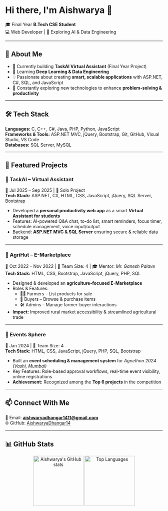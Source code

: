 # Hi there, I'm Aishwarya 👋  

🎓 Final Year **B.Tech CSE Student**  
💻 Web Developer | 🤖 Exploring AI & Data Engineering  

---

## 🚀 About Me  
- 🔭 Currently building **TaskAI Virtual Assistant** (Final Year Project)  
- 🌱 Learning **Deep Learning & Data Engineering**  
- 💡 Passionate about creating **smart, scalable applications** with ASP.NET, C#, SQL, and JavaScript  
- 📖 Constantly exploring new technologies to enhance **problem-solving & productivity**  

---

## 🛠️ Tech Stack  
**Languages:** C, C++, C#, Java, PHP, Python, JavaScript  
**Frameworks & Tools:** ASP.NET MVC, jQuery, Bootstrap, Git, GitHub, Visual Studio, VS Code  
**Databases:** SQL Server, MySQL  

---

## 📌 Featured Projects  

### 🔹 TaskAI – Virtual Assistant  
📅 Jul 2025 – Sep 2025 | 👤 Solo Project  
**Tech Stack:** ASP.NET, C#, HTML, CSS, JavaScript, jQuery, SQL Server, Bootstrap  

- Developed a **personal productivity web app** as a smart **Virtual Assistant for students**  
- Features: AI-powered Q&A chat, to-do list, smart reminders, focus timer, schedule management, voice input/output  
- Backend: **ASP.NET MVC & SQL Server** ensuring secure & reliable data storage  

---

### 🔹 AgriHut – E-Marketplace  
📅 Oct 2022 – Nov 2022 | 👥 Team Size: 4 | 🎓 Mentor: *Mr. Ganesh Palave*  
**Tech Stack:** HTML, CSS, Bootstrap, JavaScript, jQuery, PHP, SQL  

- Designed & developed an **agriculture-focused E-Marketplace**  
- Roles & Features:  
  - 👨‍🌾 Farmers – List products for sale  
  - 🛒 Buyers – Browse & purchase items  
  - 🛠️ Admins – Manage farmer-buyer interactions  
- **Impact:** Improved rural market accessibility & streamlined agricultural trade  

---

### 🔹 Events Sphere  
📅 Jan 2024 | 👥 Team Size: 4  
**Tech Stack:** HTML, CSS, JavaScript, jQuery, PHP, SQL, Bootstrap  

- Built an **event scheduling & management system** for *Agnethon 2024 (Vashi, Mumbai)*  
- Key Features: Role-based approval workflows, real-time event visibility, online registrations  
- **Achievement:** Recognized among the **Top 6 projects** in the competition  

---

## 📫 Connect With Me  
📧 Email: **aishwaryadhangar1411@gmail.com**  
🌐 GitHub: [AishwaryaDhangar14](https://github.com/AishwaryaDhangar14)  

---

## 📊 GitHub Stats  

<p align="center">
  <img src="https://github-readme-stats.vercel.app/api?username=AishwaryaDhangar14&show_icons=true&theme=radical" alt="Aishwarya's GitHub stats" height="160"/>
  <img src="https://github-readme-stats.vercel.app/api/top-langs/?username=AishwaryaDhangar14&layout=compact&theme=radical" alt="Top Languages" height="160"/>
</p>
